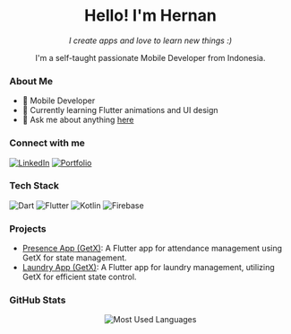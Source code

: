 <h1 align="center">Hello! I'm Hernan</h1>
<p align="center"><i>I create apps and love to learn new things :)</i></p>

<p align="center">
  I'm a self-taught passionate Mobile Developer from Indonesia.
</p>

### About Me

- 💼 Mobile Developer
- 🌱 Currently learning Flutter animations and UI design
- 💬 Ask me about anything [here](https://github.com/hernanfebri)

### Connect with me
[![LinkedIn](https://img.shields.io/badge/LinkedIn-hernanfebri-blue?style=flat&logo=linkedin)](https://www.linkedin.com/in/hernanfebri/) 
[![Portfolio](https://img.shields.io/badge/Portfolio-hernanfebri.com-lightgrey?style=flat)](https://hernanfebri.com)

### Tech Stack
<p align="left">
  <img src="https://img.shields.io/badge/-Dart-0175C2?style=flat&logo=dart&logoColor=white" alt="Dart"/>
  <img src="https://img.shields.io/badge/-Flutter-02569B?style=flat&logo=flutter&logoColor=white" alt="Flutter"/>
  <img src="https://img.shields.io/badge/-Kotlin-0095D5?style=flat&logo=kotlin&logoColor=white" alt="Kotlin"/>
  <img src="https://img.shields.io/badge/-Firebase-FFCA28?style=flat&logo=firebase&logoColor=white" alt="Firebase"/>
</p>

### Projects
- [Presence App (GetX)](https://github.com/HernanFebri/presence_app_getx.git): A Flutter app for attendance management using GetX for state management.
- [Laundry App (GetX)](https://github.com/HernanFebri/laundry_app_getx.git): A Flutter app for laundry management, utilizing GetX for efficient state control.

### GitHub Stats
<p align="center">
  <img src="https://github-readme-stats.vercel.app/api/top-langs/?username=hernanfebri&layout=compact&theme=radical" alt="Most Used Languages"/>
</p>
